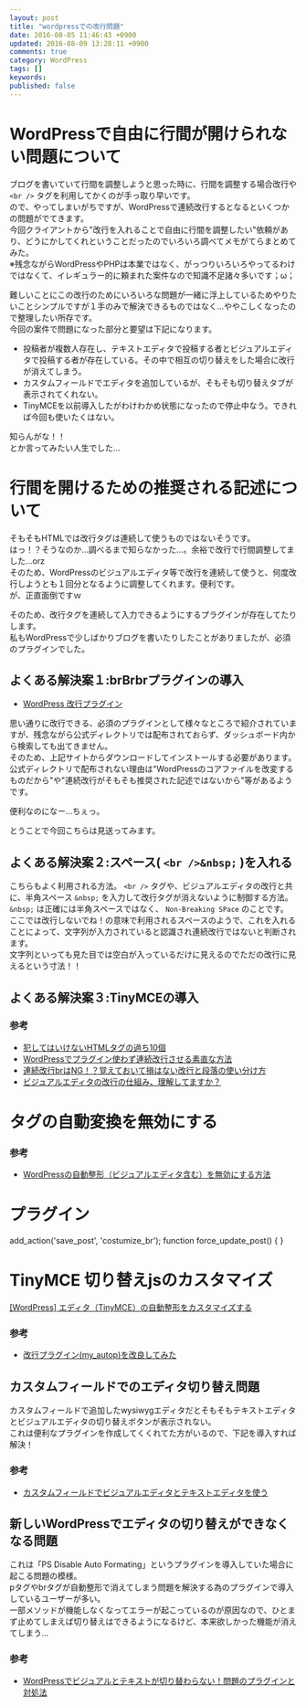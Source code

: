 ```yaml
---
layout: post
title: "wordpressでの改行問題"
date: 2016-08-05 11:46:43 +0900
updated: 2016-08-09 13:28:11 +0900
comments: true
category: WordPress
tags: []
keywords:
published: false
---
```


# WordPressで自由に行間が開けられない問題について
ブログを書いていて行間を調整しようと思った時に、行間を調整する場合改行や `<br />` タグを利用してかくのが手っ取り早いです。  
ので、やってしまいがちですが、WordPressで連続改行するとなるといくつかの問題がでてきます。  
今回クライアントから"改行を入れることで自由に行間を調整したい"依頼があり、どうにかしてくれということだったのでいろいろ調べてメモがてらまとめてみた。  
※残念ながらWordPressやPHPは本業ではなく、がっつりいろいろやってるわけではなくて、イレギュラー的に頼まれた案件なので知識不足諸々多いです；ω；  

難しいことにこの改行のためにいろいろな問題が一緒に浮上しているためやりたいことシンプルですが１手のみで解決できるものではなく…ややこしくなったので整理したい所存です。  
今回の案件で問題になった部分と要望は下記になります。

- 投稿者が複数人存在し、テキストエディタで投稿する者とビジュアルエディタで投稿する者が存在している。その中で相互の切り替えをした場合に改行が消えてしまう。  
- カスタムフィールドでエディタを追加しているが、そもそも切り替えタブが表示されてくれない。  
- TinyMCEを以前導入したがわけわかめ状態になったので停止中なう。できれば今回も使いたくはない。

知らんがな！！  
とか言ってみたい人生でした…  

<!-- more -->

# 行間を開けるための推奨される記述について
そもそもHTMLでは改行タグは連続して使うものではないそうです。  
はっ！？そうなのか…調べるまで知らなかった…。余裕で改行で行間調整してました…orz  
そのため、WordPressのビジュアルエディタ等で改行を連続して使うと、何度改行しようとも１回分となるように調整してくれます。便利です。  
が、正直面倒ですｗ  

そのため、改行タグを連続して入力できるようにするプラグインが存在してたりします。  
私もWordPressで少しばかりブログを書いたりしたことがありましたが、必須のプラグインでした。  

## よくある解決案１:brBrbrプラグインの導入

- [WordPress 改行プラグイン](http://camcam.info/wordpress/101)

思い通りに改行できる、必須のプラグインとして様々なところで紹介されていますが、残念ながら公式ディレクトリでは配布されておらず、ダッシュボード内から検索しても出てきません。  
そのため、上記サイトからダウンロードしてインストールする必要があります。  
公式ディレクトリで配布されない理由は"WordPressのコアファイルを改変するものだから"や"連続改行がそもそも推奨された記述ではないから"等があるようです。  

便利なのになー…ちぇっ。  

とうことで今回こちらは見送ってみます。  

## よくある解決案２:スペース( `<br />&nbsp;` )を入れる
こちらもよく利用される方法。 `<br />` タグや、ビジュアルエディタの改行と共に、半角スペース `&nbsp;` を入力して改行タグが消えないように制御する方法。  
`&nbsp;` は正確には半角スペースではなく、 `Non-Breaking SPace` のことです。  
ここでは改行しないでね！の意味で利用されるスペースのようで、これを入れることによって、文字列が入力されていると認識され連続改行ではないと判断されます。  
文字列といっても見た目では空白が入っているだけに見えるのでただの改行に見えるという寸法！！

## よくある解決案３:TinyMCEの導入


### 参考
- [犯してはいけないHTMLタグの過ち10個](http://weboook.blog22.fc2.com/blog-entry-254.html)
- [WordPressでプラグイン使わず連続改行させる素直な方法](http://www.02320.net/repeat_break_without_plugin/)
- [連続改行brはNG！？覚えておいて損はない改行と段落の使い分け方](http://naifix.com/br/#WordPress)
- [ビジュアルエディタの改行の仕組み、理解してますか？](http://www.nishi2002.com/18740.html)

# タグの自動変換を無効にする




### 参考
- [WordPressの自動整形（ビジュアルエディタ含む）を無効にする方法](http://qiita.com/jyokyoku/items/c560b0d1eacc1df61620)



# プラグイン

add_action('save_post', 'costumize_br');
function force_update_post() {
}


# TinyMCE 切り替えjsのカスタマイズ
[[WordPress] エディタ（TinyMCE）の自動整形をカスタマイズする](http://www.560designs.com/memo/839.html)



### 参考
- [改行プラグイン(my_autop)を改良してみた](http://plime.s329.xrea.com/plime/tech/2011/01/09/251/)



## カスタムフィールドでのエディタ切り替え問題
カスタムフィールドで追加したwysiwygエディタだとそもそもテキストエディタとビジュアルエディタの切り替えボタンが表示されない。  
これは便利なプラグインを作成してくくれてた方がいるので、下記を導入すれば解決！  

<div class="github-widget" data-repo="elliotcondon/acf-wordpress-wysiwyg-field"></div>

### 参考
- [カスタムフィールドでビジュアルエディタとテキストエディタを使う](http://notes25.net/wordpress/%E3%82%AB%E3%82%B9%E3%82%BF%E3%83%A0%E3%83%95%E3%82%A3%E3%83%BC%E3%83%AB%E3%83%89%E3%81%A7%E3%83%93%E3%82%B8%E3%83%A5%E3%82%A2%E3%83%AB%E3%82%A8%E3%83%87%E3%82%A3%E3%82%BF%E3%81%A8%E3%83%86%E3%82%AD/)


## 新しいWordPressでエディタの切り替えができなくなる問題
これは「PS Disable Auto Formating」というプラグインを導入していた場合に起こる問題の模様。  
pタグやbrタグが自動整形で消えてしまう問題を解決する為のプラグインで導入しているユーザーが多い。  
一部メソッドが機能しなくなってエラーが起こっているのが原因なので、ひとまず止めてしまえば切り替えはできるようになるけど、本来欲しかった機能が消えてしまう…
### 参考
- [WordPressでビジュアルとテキストが切り替わらない！問題のプラグインと対処法](http://nozziedesign.com/1987.html)
<!-- more -->
